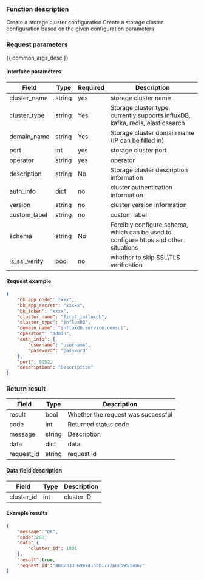 

### Function description

Create a storage cluster configuration
Create a storage cluster configuration based on the given configuration parameters

### Request parameters

{{ common_args_desc }}

#### Interface parameters

| Field | Type | Required | Description |
| -------------- | ------ | ---- | ----------- |
| cluster_name | string | yes | storage cluster name |
| cluster_type | string | Yes | Storage cluster type, currently supports influxDB, kafka, redis, elasticsearch |
| domain_name | string | Yes | Storage cluster domain name (IP can be filled in) |
| port | int | yes | storage cluster port |
| operator | string | yes | operator |
| description | string | No | Storage cluster description information |
| auth_info | dict | no | cluster authentication information |
| version | string | no | cluster version information |
| custom_label | string | no | custom label |
| schema | string | No | Forcibly configure schema, which can be used to configure https and other situations |
| is_ssl_verify | bool | no | whether to skip SSL\TLS verification |

#### Request example

```json
{
    "bk_app_code": "xxx",
    "bk_app_secret": "xxxxx",
    "bk_token": "xxxx",
    "cluster_name": "first_influxdb",
    "cluster_type": "influxDB",
    "domain_name": "influxdb.service.consul",
    "operator": "admin",
    "auth_info": {
        "username": "username",
        "password": "password"
    },
    "port": 9052,
    "description": "Description"
}
```

### Return result

| Field | Type | Description |
| ---------- | ------ | ------------ |
| result | bool | Whether the request was successful |
| code | int | Returned status code |
| message | string | Description |
| data | dict | data |
| request_id | string | request id |

#### Data field description

| Field | Type | Description |
| ------------------- | ------ | -------- |
| cluster_id | int | cluster ID |

#### Example results

```json
{
    "message":"OK",
    "code":200,
    "data":{
        "cluster_id": 1001
    },
    "result":true,
    "request_id":"408233306947415bb1772a86b9536867"
}
```
